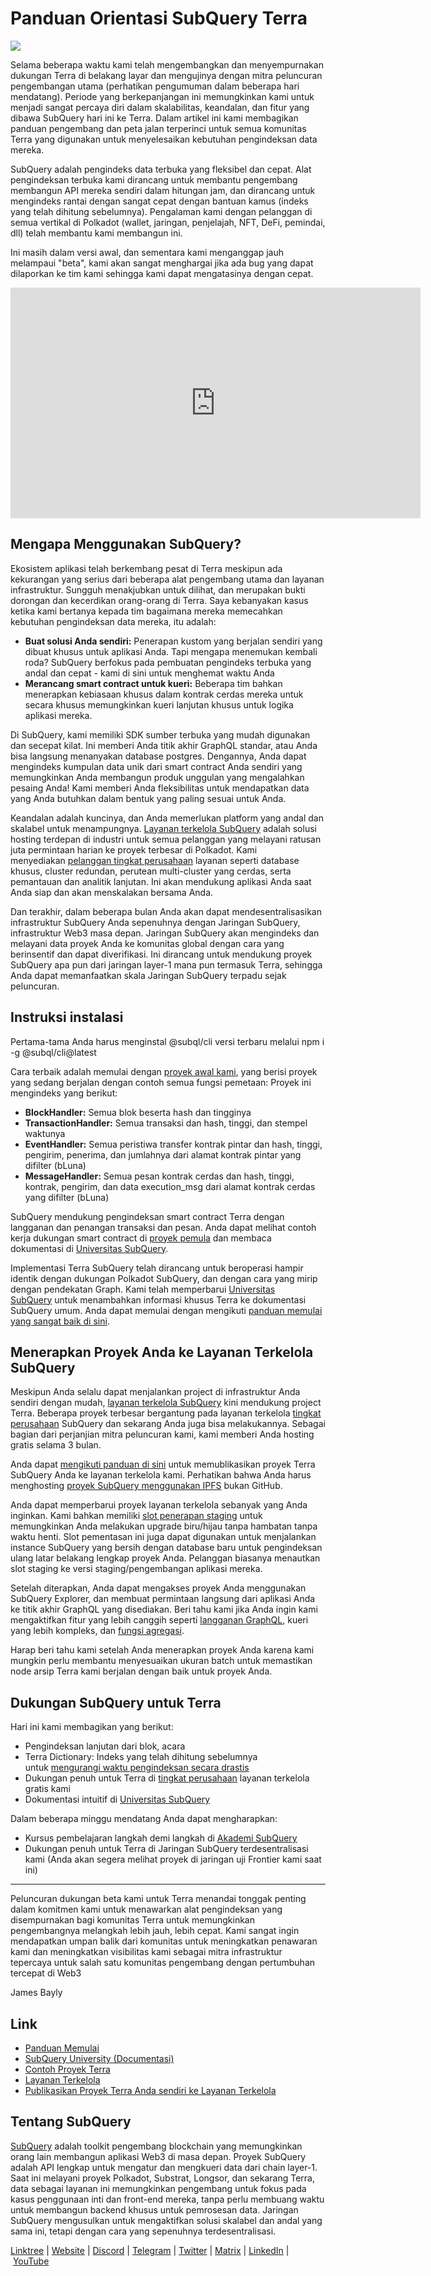 # Panduan Orientasi SubQuery Terra

![](https://miro.medium.com/max/1400/1*DiTE9KuzH0xHLojzGWxOuw.png)

Selama beberapa waktu kami telah mengembangkan dan menyempurnakan dukungan Terra di belakang layar dan mengujinya dengan mitra peluncuran pengembangan utama (perhatikan pengumuman dalam beberapa hari mendatang). Periode yang berkepanjangan ini memungkinkan kami untuk menjadi sangat percaya diri dalam skalabilitas, keandalan, dan fitur yang dibawa SubQuery hari ini ke Terra. Dalam artikel ini kami membagikan panduan pengembang dan peta jalan terperinci untuk semua komunitas Terra yang digunakan untuk menyelesaikan kebutuhan pengindeksan data mereka.

SubQuery adalah pengindeks data terbuka yang fleksibel dan cepat. Alat pengindeksan terbuka kami dirancang untuk membantu pengembang membangun API mereka sendiri dalam hitungan jam, dan dirancang untuk mengindeks rantai dengan sangat cepat dengan bantuan kamus (indeks yang telah dihitung sebelumnya). Pengalaman kami dengan pelanggan di semua vertikal di Polkadot (wallet, jaringan, penjelajah, NFT, DeFi, pemindai, dll) telah membantu kami membangun ini.

Ini masih dalam versi awal, dan sementara kami menganggap jauh melampaui "beta", kami akan sangat menghargai jika ada bug yang dapat dilaporkan ke tim kami sehingga kami dapat mengatasinya dengan cepat.

<iframe width="656" height="369" src="https://www.youtube.com/embed/dS7h3isQCeA" title="YouTube video player" frameborder="0" allow="accelerometer; autoplay; clipboard-write; encrypted-media; gyroscope; picture-in-picture" allowfullscreen></iframe>

## Mengapa Menggunakan SubQuery?

Ekosistem aplikasi telah berkembang pesat di Terra meskipun ada kekurangan yang serius dari beberapa alat pengembang utama dan layanan infrastruktur. Sungguh menakjubkan untuk dilihat, dan merupakan bukti dorongan dan kecerdikan orang-orang di Terra. Saya kebanyakan kasus ketika kami bertanya kepada tim bagaimana mereka memecahkan kebutuhan pengindeksan data mereka, itu adalah:

- **Buat solusi Anda sendiri:** Penerapan kustom yang berjalan sendiri yang dibuat khusus untuk aplikasi Anda. Tapi mengapa menemukan kembali roda? SubQuery berfokus pada pembuatan pengindeks terbuka yang andal dan cepat - kami di sini untuk menghemat waktu Anda
- **Merancang smart contract untuk kueri:** Beberapa tim bahkan menerapkan kebiasaan khusus dalam kontrak cerdas mereka untuk secara khusus memungkinkan kueri lanjutan khusus untuk logika aplikasi mereka.

Di SubQuery, kami memiliki SDK sumber terbuka yang mudah digunakan dan secepat kilat. Ini memberi Anda titik akhir GraphQL standar, atau Anda bisa langsung menanyakan database postgres. Dengannya, Anda dapat mengindeks kumpulan data unik dari smart contract Anda sendiri yang memungkinkan Anda membangun produk unggulan yang mengalahkan pesaing Anda! Kami memberi Anda fleksibilitas untuk mendapatkan data yang Anda butuhkan dalam bentuk yang paling sesuai untuk Anda.

Keandalan adalah kuncinya, dan Anda memerlukan platform yang andal dan skalabel untuk menampungnya. [Layanan terkelola SubQuery](https://subquery.network/managedservices) adalah solusi hosting terdepan di industri untuk semua pelanggan yang melayani ratusan juta permintaan harian ke proyek terbesar di Polkadot. Kami menyediakan [pelanggan tingkat perusahaan](./20211228-enterprise-hosted.md) layanan seperti database khusus, cluster redundan, perutean multi-cluster yang cerdas, serta pemantauan dan analitik lanjutan. Ini akan mendukung aplikasi Anda saat Anda siap dan akan menskalakan bersama Anda.

Dan terakhir, dalam beberapa bulan Anda akan dapat mendesentralisasikan infrastruktur SubQuery Anda sepenuhnya dengan Jaringan SubQuery, infrastruktur Web3 masa depan. Jaringan SubQuery akan mengindeks dan melayani data proyek Anda ke komunitas global dengan cara yang berinsentif dan dapat diverifikasi. Ini dirancang untuk mendukung proyek SubQuery apa pun dari jaringan layer-1 mana pun termasuk Terra, sehingga Anda dapat memanfaatkan skala Jaringan SubQuery terpadu sejak peluncuran.

## Instruksi instalasi

Pertama-tama Anda harus menginstal @subql/cli versi terbaru melalui npm i -g @subql/cli@latest

Cara terbaik adalah memulai dengan [proyek awal kami](https://github.com/subquery/terra-subql-starter), yang berisi proyek yang sedang berjalan dengan contoh semua fungsi pemetaan: Proyek ini mengindeks yang berikut:

- **BlockHandler:** Semua blok beserta hash dan tingginya
- **TransactionHandler:** Semua transaksi dan hash, tinggi, dan stempel waktunya
- **EventHandler:** Semua peristiwa transfer kontrak pintar dan hash, tinggi, pengirim, penerima, dan jumlahnya dari alamat kontrak pintar yang difilter (bLuna)
- **MessageHandler:** Semua pesan kontrak cerdas dan hash, tinggi, kontrak, pengirim, dan data execution_msg dari alamat kontrak cerdas yang difilter (bLuna)

SubQuery mendukung pengindeksan smart contract Terra dengan langganan dan penangan transaksi dan pesan. Anda dapat melihat contoh kerja dukungan smart contract di [proyek pemula](https://github.com/subquery/terra-subql-starter) dan membaca dokumentasi di [Universitas SubQuery](http://localhost:8080/build/manifest.html#mapping-handlers-and-filters).

Implementasi Terra SubQuery telah dirancang untuk beroperasi hampir identik dengan dukungan Polkadot SubQuery, dan dengan cara yang mirip dengan pendekatan Graph. Kami telah memperbarui [Universitas SubQuery](https://university.subquery.network/) untuk menambahkan informasi khusus Terra ke dokumentasi SubQuery umum. Anda dapat memulai dengan mengikuti [panduan memulai yang sangat baik di sini](http://university.subquery.network/quickstart/quickstart-terra.html).

## Menerapkan Proyek Anda ke Layanan Terkelola SubQuery

Meskipun Anda selalu dapat menjalankan project di infrastruktur Anda sendiri dengan mudah, [layanan terkelola SubQuery](https://subquery.network/managedservices) kini mendukung project Terra. Beberapa proyek terbesar bergantung pada layanan terkelola [tingkat perusahaan](./20211228-enterprise-hosted.md) SubQuery dan sekarang Anda juga bisa melakukannya. Sebagai bagian dari perjanjian mitra peluncuran kami, kami memberi Anda hosting gratis selama 3 bulan.

Anda dapat [mengikuti panduan di sini](https://university.subquery.network/run_publish/publish.html) untuk memublikasikan proyek Terra SubQuery Anda ke layanan terkelola kami. Perhatikan bahwa Anda harus menghosting [proyek SubQuery menggunakan IPFS](https://university.subquery.network/run_publish/publish.html) bukan GitHub.

Anda dapat memperbarui proyek layanan terkelola sebanyak yang Anda inginkan. Kami bahkan memiliki [slot penerapan staging](./20210604-Deployment-Slots-are-here-for-SubQuery-Projects.md) untuk memungkinkan Anda melakukan upgrade biru/hijau tanpa hambatan tanpa waktu henti. Slot pementasan ini juga dapat digunakan untuk menjalankan instance SubQuery yang bersih dengan database baru untuk pengindeksan ulang latar belakang lengkap proyek Anda. Pelanggan biasanya menautkan slot staging ke versi staging/pengembangan aplikasi mereka.

Setelah diterapkan, Anda dapat mengakses proyek Anda menggunakan SubQuery Explorer, dan membuat permintaan langsung dari aplikasi Anda ke titik akhir GraphQL yang disediakan. Beri tahu kami jika Anda ingin kami mengaktifkan fitur yang lebih canggih seperti [langganan GraphQL](https://university.subquery.network/run_publish/subscription.html), kueri yang lebih kompleks, dan [fungsi agregasi](https://university.subquery.network/run_publish/aggregate.html).

Harap beri tahu kami setelah Anda menerapkan proyek Anda karena kami mungkin perlu membantu menyesuaikan ukuran batch untuk memastikan node arsip Terra kami berjalan dengan baik untuk proyek Anda.

## Dukungan SubQuery untuk Terra

Hari ini kami membagikan yang berikut:

-   Pengindeksan lanjutan dari blok, acara
-   Terra Dictionary: Indeks yang telah dihitung sebelumnya untuk [mengurangi waktu pengindeksan secara drastis](./20210630-SubQuery-Just-Got-a-lot-Faster-with-the-Dictionary.md)
-   Dukungan penuh untuk Terra di [tingkat perusahaan](./20211228-enterprise-hosted.md) layanan terkelola gratis kami
-   Dokumentasi intuitif di [Universitas SubQuery](https://university.subquery.network/)

Dalam beberapa minggu mendatang Anda dapat mengharapkan:

-   Kursus pembelajaran langkah demi langkah di [Akademi SubQuery](https://blog.subquery.network/blogs/20211018-subquery-launches-the-subquery-academy.html)
-   Dukungan penuh untuk Terra di Jaringan SubQuery terdesentralisasi kami (Anda akan segera melihat proyek di jaringan uji Frontier kami saat ini)

---

Peluncuran dukungan beta kami untuk Terra menandai tonggak penting dalam komitmen kami untuk menawarkan alat pengindeksan yang disempurnakan bagi komunitas Terra untuk memungkinkan pengembangnya melangkah lebih jauh, lebih cepat. Kami sangat ingin mendapatkan umpan balik dari komunitas untuk meningkatkan penawaran kami dan meningkatkan visibilitas kami sebagai mitra infrastruktur tepercaya untuk salah satu komunitas pengembang dengan pertumbuhan tercepat di Web3

James Bayly

## Link

-   [Panduan Memulai](https://university.subquery.network/quickstart/quickstart-terra.html)
-   [SubQuery University (Documentasi)](https://university.subquery.network/)
-   [Contoh Proyek Terra](https://github.com/subquery/terra-subql-starter)
-   [Layanan Terkelola](https://explorer.subquery.network/)
-   [Publikasikan Proyek Terra Anda sendiri ke Layanan Terkelola](https://project.subquery.network/)

## Tentang SubQuery

[SubQuery](https://subquery.network/) adalah toolkit pengembang blockchain yang memungkinkan orang lain membangun aplikasi Web3 di masa depan. Proyek SubQuery adalah API lengkap untuk mengatur dan mengkueri data dari chain layer-1. Saat ini melayani proyek Polkadot, Substrat, Longsor, dan sekarang Terra, data sebagai layanan ini memungkinkan pengembang untuk fokus pada kasus penggunaan inti dan front-end mereka, tanpa perlu membuang waktu untuk membangun backend khusus untuk pemrosesan data. Jaringan SubQuery mengusulkan untuk mengaktifkan solusi skalabel dan andal yang sama ini, tetapi dengan cara yang sepenuhnya terdesentralisasi.

​​[Linktree](https://linktr.ee/subquerynetwork) | [Website](https://subquery.network/) | [Discord](https://discord.com/invite/78zg8aBSMG) | [Telegram](https://t.me/subquerynetwork) | [Twitter](https://twitter.com/subquerynetwork) | [Matrix](https://matrix.to/#/#subquery:matrix.org) | [LinkedIn](https://www.linkedin.com/company/subquery) | [YouTube](https://www.youtube.com/channel/UCi1a6NUUjegcLHDFLr7CqLw)
